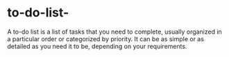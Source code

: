 # to-do-list-
A to-do list is a list of tasks that you need to complete, usually organized in a particular order or categorized by priority. It can be as simple or as detailed as you need it to be, depending on your requirements.
